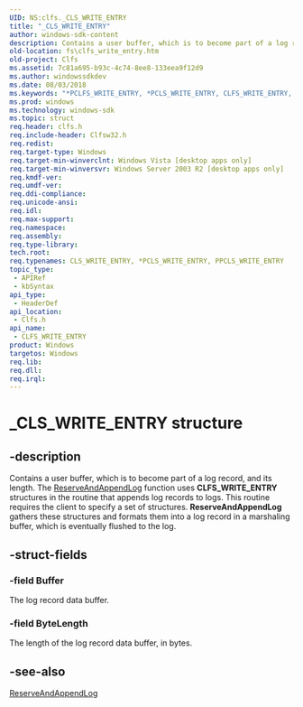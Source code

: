 ```yaml
---
UID: NS:clfs._CLS_WRITE_ENTRY
title: "_CLS_WRITE_ENTRY"
author: windows-sdk-content
description: Contains a user buffer, which is to become part of a log record, and its length.
old-location: fs\clfs_write_entry.htm
old-project: Clfs
ms.assetid: 7c81a695-b93c-4c74-8ee8-133eea9f12d9
ms.author: windowssdkdev
ms.date: 08/03/2018
ms.keywords: "*PCLFS_WRITE_ENTRY, *PCLS_WRITE_ENTRY, CLFS_WRITE_ENTRY, CLFS_WRITE_ENTRY structure [Files], CLS_WRITE_ENTRY, PCLFS_WRITE_ENTRY, PCLFS_WRITE_ENTRY structure pointer [Files], PPCLS_WRITE_ENTRY, _CLS_WRITE_ENTRY, clfs/PCLFS_WRITE_ENTRY, clfs/_CLFS_WRITE_ENTRY, fs.clfs_write_entry"
ms.prod: windows
ms.technology: windows-sdk
ms.topic: struct
req.header: clfs.h
req.include-header: Clfsw32.h
req.redist: 
req.target-type: Windows
req.target-min-winverclnt: Windows Vista [desktop apps only]
req.target-min-winversvr: Windows Server 2003 R2 [desktop apps only]
req.kmdf-ver: 
req.umdf-ver: 
req.ddi-compliance: 
req.unicode-ansi: 
req.idl: 
req.max-support: 
req.namespace: 
req.assembly: 
req.type-library: 
tech.root: 
req.typenames: CLS_WRITE_ENTRY, *PCLS_WRITE_ENTRY, PPCLS_WRITE_ENTRY
topic_type:
 - APIRef
 - kbSyntax
api_type:
 - HeaderDef
api_location:
 - Clfs.h
api_name:
 - CLFS_WRITE_ENTRY
product: Windows
targetos: Windows
req.lib: 
req.dll: 
req.irql: 
---
```


# _CLS_WRITE_ENTRY structure


## -description


Contains  a user buffer, which is to become part of a log record, and its length.  The <a href="https://msdn.microsoft.com/2036fc26-d040-4738-b66e-d5d3d0dbe385">ReserveAndAppendLog</a> function uses <b>CLFS_WRITE_ENTRY</b> structures  in  the  routine that appends log records to logs. This routine requires the client to specify a set of structures.  <b>ReserveAndAppendLog</b> gathers these structures and  formats them into a log record in a marshaling buffer,  which is eventually flushed to the log.


## -struct-fields




### -field Buffer

The log record data buffer.


### -field ByteLength

The length of the log record data buffer, in bytes.


## -see-also




<a href="https://msdn.microsoft.com/2036fc26-d040-4738-b66e-d5d3d0dbe385">ReserveAndAppendLog</a>
 

 

